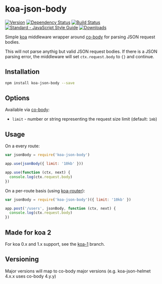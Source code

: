 koa-json-body
=============

[![Version](https://img.shields.io/npm/v/koa-json-body.svg?style=flat-square)](https://www.npmjs.com/package/koa-json-body)
[![Dependency Status](https://img.shields.io/david/venables/koa-json-body/master.svg?style=flat-square)](https://david-dm.org/venables/koa-json-body)
[![Build Status](https://img.shields.io/travis/venables/koa-json-body/master.svg?style=flat-square)](https://travis-ci.org/venables/koa-json-body)
[![Standard - JavaScript Style Guide](https://img.shields.io/badge/code%20style-standard-brightgreen.svg)](http://standardjs.com/)
[![Downloads](https://img.shields.io/npm/dm/koa-json-body.svg?style=flat-square)](https://www.npmjs.com/package/koa-json-body)

Simple [koa](https://github.com/koajs/koa) middleware wrapper around [co-body](https://github.com/visionmedia/co-body) for parsing JSON request bodies.

This will not parse anythig but valid JSON request bodies.  If there is a JSON parsing error, the middleware will set `ctx.request.body` to `{}` and continue.

Installation
------------

```bash
npm install koa-json-body --save
```

Options
-------

Available via [co-body](https://github.com/visionmedia/co-body):

* `limit` - number or string representing the request size limit (default: `1mb`)

Usage
-----

On a every route:

```javascript
var jsonBody = require('koa-json-body')

app.use(jsonBody({ limit: '10kb' }))

app.use(function (ctx, next) {
  console.log(ctx.request.body)
})
```

On a per-route basis (using [koa-router](https://github.com/alexmingoia/koa-router)):

```javascript
var jsonBody = require('koa-json-body')({ limit: '10kb' })

app.post('/users', jsonBody, function (ctx, next) {
  console.log(ctx.request.body)
})
```

Made for koa 2
--------------

For koa 0.x and 1.x support, see the [koa-1](https://github.com/venables/koa-json-body/tree/koa-1) branch.


Versioning
----------

Major versions will map to co-body major versions (e.g. koa-json-helmet 4.x.x uses co-body 4.y.y)
